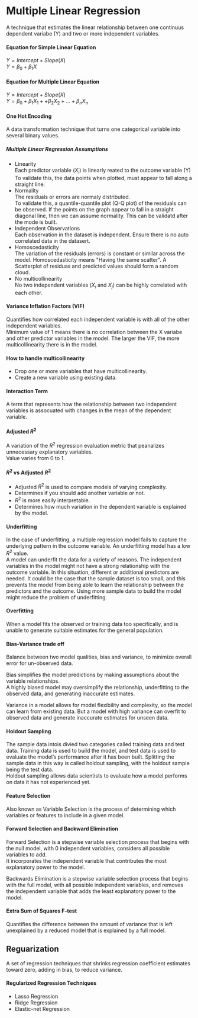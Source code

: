 # Multiple Linear Regression
A technique that estimates the linear relationship between one continuus dependent variabe (Y) and two or more independent variables.

#### Equation for Simple Linear Equation
$Y = Intercept + Slope(X)$  
$Y = \beta_0 + \beta_1X$  

#### Equation for Multiple Linear Equation
$Y = Intercept + Slope(X)$  
$Y = \beta_0 + \beta_1X_1 + + \beta_2X_2 + ... + \beta_nX_n$  

#### One Hot Encoding
A data transformation technique that turns one categorical variable into several binary values.  

##### Multiple Linear Regression Assumptions
* Linearity  
Each predictor variable ($X_i$) is linearly reated to the outcome variable (Y)  
To validate this, the data points when plotted, must appear to fall along a straight line.
* Normality  
The residuals or errors are normaly distributed.  
To validate this, a quantile-quantile plot (Q-Q plot) of the residuals can be observed. If the points on the graph appear to fall in a straight diagonal line, then we can assume normality. This can be validatd after the mode is built.
* Independent Observations  
Each observation in the dataset is independent. Ensure there is no auto correlated data in the datasert.
* Homoscedasticity  
The variation of the residuals (errors) is constant or similar across the model. Homoscedasticity means "Having the same scatter". A Scatterplot of residuas and predicted values should form a random cloud.
* No multicollinearity  
No two independent variables ($X_i$ and $X_j$) can be highly correlated with each other.

#### Variance Inflation Factors (VIF)
Quantifies how correlated each independent variable is with all of the other independent variables.  
Minimum value of 1 means there is no correlation between the X variabe and other predictor variables in the model. The larger the VIF, the more multicollinearity there is in the model.

#### How to handle multicollinearity
* Drop one or more variables that have multicollinearity.
* Create a new variable using existing data.

#### Interaction Term
A term that represents how the relationship between two independent variables is assocuated with changes in the mean of the dependent variable.

#### Adjusted $R^2$
A variation of the $R^2$ regression evaluation metric that peanalizes unnecessary explanatory variables.  
Value varies from 0 to 1.

#### $R^2$ vs Adjusted $R^2$
* Adjusted $R^2$ is used to compare models of varying complexity.
* Determines if you should add another variable or not.
* $R^2$ is more easily interpretable.   
* Determines how much variation in the dependent variable is explained by the model.

#### Underfitting
In the case of underfitting, a multiple regression model fails to capture the underlying pattern in the outcome variable. An underfitting model has a low $R^2$ value.  
A model can underfit the data for a variety of reasons. The independent variables in the model might not have a strong relationship with the outcome variable. In this situation, different or additional predictors are needed. It could be the case that the sample dataset is too small, and this prevents the model from being able to learn the relationship between the predictors and the outcome. Using more sample data to build the model might reduce the problem of underfitting.

#### Overfitting
When a model fits the observed or training data too specifically, and is unable to generate suitable estimates for the general population.

#### Bias-Variance trade off
Balance between two model qualities, bias and variance, to minimize overall error for un-observed data. 

Bias simplifies the model predictions by making assumptions about the variable relationships.  
A highly biased model may oversimplify the relationship, underfitting to the observed data, and generating inaccurate estimates. 

Variance in a model allows for model flexibility and complexity, so the model can learn from existing data. But a model with high variance can overfit to observed data and generate inaccurate estimates for unseen data.

#### Holdout Sampling
The sample data intois divied two categories called training data and test data. Training data is used to build the model, and test data is used to evaluate the model’s performance after it has been built. Splitting the sample data in this way is called holdout sampling, with the holdout sample being the test data.  
Holdout sampling allows data scientists to evaluate how a model performs on data it has not experienced yet.

#### Feature Selection
Also known as Variable Selection is the process of determining which variables or features to include in a given model.

#### Forward Selection and Backward Elimination
Forward Selection is a stepwise variable selection process that begins with the null model, with 0 independent variables, considers all possible variables to add.  
It incorporates the independent variable that contributes the most explanatory power to the model.

Backwards Elimination is a stepwise variable selection process that begins with the full model, with all possible independent variables, and removes the independent variable that adds the least explanatory power to the model.

#### Extra Sum of Squares F-test
Quantifies the difference between the amount of variance that is left unexplained by a reduced model that is explained by a full model. 

## Reguarization
A set of regression techniques that shrinks regression coefficient estimates toward zero, adding in bias, to reduce variance.

#### Regularized Regression Techniques
* Lasso Regression
* Ridge Regression
* Elastic-net Regression